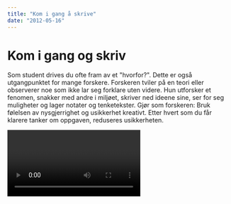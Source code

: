 ```yaml
---
title: "Kom i gang å skrive"
date: "2012-05-16"
---
```


# Kom i gang og skriv

Som student drives du ofte fram av et "hvorfor?". Dette er også utgangpunktet for mange forskere. Forskeren tviler på en teori eller observerer noe som ikke lar seg forklare uten videre. Hun utforsker et fenomen, snakker med andre i miljøet, skriver ned ideene sine, ser for seg muligheter og lager notater og tenketekster. Gjør som forskeren: Bruk følelsen av nysgjerrighet og usikkerhet kreativt. Etter hvert som du får klarere tanker om oppgaven, reduseres usikkerheten.

<Video id="FOwhrXNnHNI" />

Snakk gjerne om oppgaven med medstudenter og andre som vil høre på. Det kan være veldig klargjørende å sette ord på ideene dine. Hvorfor synes du at dette temaet er interessant? Hvilke problemstillinger ser du for deg? Hvordan kan problemstillingen(e) besvares? Hva ser du for deg at du vil komme fram til? Å presentere utkast for [medstudenter](?p=1216) er også en utmerket måte å komme i gang på.

## Tenk og skriv

Det er viktigere å komme i gang, enn å ha full kontroll på produktet. Det finnes ulike skriveteknikker du kan bruke for å utvikle dine første ideer om et emne. Prøv for eksempel idémyldring, tankekart, tenketest og hurtigskriving som er beskrevet nedenfor. Når du begynner å skrive, vil du trolig oppleve at prosjektet blir mye klarere for deg.

Begynn gjerne å skrive om det du syns er gøy. Skriv gjerne bare litt om gangen. Hvis du tar pauser FØR du har skrevet deg helt tom, er det lettere å ta opp igjen tråden. Presenter gjerne teksten din for andre, for eksempel i [skrivegrupper](/skriving/skriving-er-en-prosess/skrivegrupper/), og be om tilbakemeldinger selv om du ikke er helt fornøyd enda. Gode forfattere bruker tid på å revidere, og må ofte restrukturere tekstene sine flere ganger. Se

Det er (minst) to strategier for å strukturere en tekst:

**Tekst før struktur**

- Skriv ned alt du vet om emnet
- Les gjennom det du har skrevet, og ordne teksten i avsnitt ved hjelp av stikkord/overskrifter
- Ut fra dette strukturerer du teksten

**Struktur før tekst**

- Her lager du en disposisjon før du går i gang med å skrive
- Så fyller du inn tekst i disposisjonen, punkt for punkt
- Disposisjonen justeres underveis

En skriveprosess kan ha ulike former. Det er viktig å finne ut hvordan _du_ fungerer best. Pleier du å gå og "ruge" i lang tid, for så å skrive ut en mer eller mindre ferdig tekst rett før innleveringsfristen? Eller trenger du å komme i gang raskt, og deretter bruke tiden til å strukturere, skrive om og bygge ut utkastet ditt? Vær trygg på arbeidsmåten din!

## Oppstartsteknikker

Nedenfor er noen ulike teknikker som kan brukes for å nærme seg en problemstilling og disposisjon for oppgaven.

## Idémyldring

Idémyldring er et godt redskap for å få oversikt over hva du vet om et tema og hva du trenger å finne ut mer om. Det kan også brukes til å avgrense et tema og lage utkast til disposisjon. Skriv ned alle assosiasjoner du har til temaet uten å sensurere deg selv. I løpet av idémyldringen vil det komme frem stikkord og setninger som du kan arbeide videre med.

- skriv ord og setninger
- tegn figurer
- notér interessante boktitler, rapporter og ulike typer data

Ideer kan dukke opp når som helst – ha alltid penn og papir tilgjengelig!  
Idémyldring er en privat tekst, som skal gi skrivelyst.

::: tips Tips!
Mangler du penn og papir, har du kanskje en mobil i hånden. Skriv ideen du fikk som en tekstmelding, eller les det inn på taleopptak.
:::

## Tankekart

- Skriv hovedideen din midt på arket
- Tegn linjer eller grener fra hovedideen og skriv nøkkelord på hver linje
- Legg til mindre linjer og grener med detaljer
- Skriv ned ideene slik de faller deg inn – vær spontan!
- Se etter forbindelser og sammenhenger som kan markeres på kartet

<Figure
  src="/images/norsk-tankekart-sma-bokstaver.png"
  caption="Tankekart om grønn markedsføring"
  type=""
/>

::: tip Tips:
- Bruk farger for å markere temaer og relasjoner, og for å framheve tanker
- Bruk bilder eller symboler
- Bruk små bokstaver. Små bokstaver leses og huskes bedre enn store bokstaver
:::

(Kilde: Learning Support Services (2004) _Skills for Learning_ \[CD-ROM\]. Leeds: Leeds Metropolitan University Library).

## Tenketekst

En tenketekst er en privat og kreativ tekst som kan hjelpe deg i gang med skriveprosessen. Tenkeskriving er skriving for å lære, for å få ideer og for å engasjere. Ved å skrive uten tanke på produktet, kan du oppdage nye muligheter i emnet du fokuserer på.

- Skriv ned alt du vet om emnet i en mer eller mindre sammenhengende tekst
- Fokuser på innholdet i teksten din
- Skriv uten å ta stilling til tekstens form. Målet er å få fram ideer og tanker uten kritiske blikk

## Hurtigskriving

Hurtigskriving er en metode for å skrive en tenketekst; også her er målet å få i gang skriveprosessen.

- Skriv et sentralt ord fra oppgaven din som overskrift
- Skriv uten stans mellom 10-30 minutter uten å løfte fingrene fra tastaturet- eller pennen fra papiret
- Etterpå leser du igjennom teksten din og strukturerer setningene
- Skriv gjerne stikkord i margen og del teksten inn i mindre biter

## Fra tema til problemstilling

Det er flere måter å starte en skriveprosess på, men det kan være lurt å utarbeide en foreløpig problemstilling nokså tidlig. Noen er så heldige at de vet akkurat hva de vil undersøke før de begynner. De fleste må tenke, notere, gjøre litteratursøk og lese en del før de formulerer problemstillingen sin, og mange må justere den underveis.

Når du arbeider med å forme en problemstilling, kan du gjerne starte med en idémyldring. Skriv ned alle de spørsmålene du kommer på – det å være kritisk og luke ut kommer etter hvert. Når du orienterer deg i emnet, blir du gradvis i stand til å stille mer presise spørsmål. Kanskje dukker det opp nye spørsmål og vinkler du ikke hadde tenkt på. Tenk og kjenn etter: Hva interesserer deg? Hva engasjerer deg mest? Formuler dette i fulle setninger som senere kan danne utgangspunkt for en innledning.

::: eksempel EKSEMPEL  
La oss si temaet du er interessert i er miljøvennlighet som markedsføringsstrategi. Spørsmål du stiller innledningsvis kan for eksempel være: Lønner det seg for bedrifter å markedsføre seg som miljøvennlige? Hva skal til for at kundene opplever at en bedrift, vare eller tjeneste er miljøvennlig? Fører et nytt miljøvennlig produkt i produktporteføljen til at kundene også opplever at bedriftens øvrige produkter er mer miljøvennlige? Hva er effektene av å komme inn i en merkeordning? Hva gjør bedrifter for å framstå som miljøvennlige, og hvordan virker det? Hva vil det si at en bedrift er bærekraftig? Følger det noen spesiell etisk forpliktelse med slik markedsføring? Appellerer slik markedsføring til noen spesielle grupper? Hva kjennetegner miljøbevisste kunder? Er miljøbevisste forbrukere mer eller mindre kritiske enn andre? Er det samsvar mellom forbrukernes holdninger og de faktiske valgene deres? Hvordan endre konsumentenes miljøskadelige vaner? Hvordan påvirker konsumentenes personlige og sosiale identitet de valg de gjør av miljøvennlige produkter? Så gjør du [brede litteratursøk](/soking/planlegg-soket-dit/) for å orientere deg i faglitteraturen. Mulige søkeord kan være:

::: details 
| NORSK                       | ENGELSK                                |
|-----------------------------|----------------------------------------|
| merkevare, merkevarebygging | branding                               |
| kundeatferd                 | consumer behaviour                     |
| kundetilfredshet            | satisfaction                           |
| troverdighet/kredibilitet   | credibility                            |
| tillit                      | trust                                  |
| holdninger                  | attitudes                              |
| vaner                       | habits                                 |
| bærekraftig                 | sustainable                            |
| grønn                       | green                                  |
| økologisk                   | organic, ecological                    |
| miljømerking                | eco-labelling, environmental labelling |
| sertifikat, sertifisering   | certificate, certification             |
| sosial identitet            | social identity                        |
| segmentering                | segmentation                           |
| ansvarlige bedrifter        | corporate social responsibility        |

[Kombiner søkeordene dine i aktuelle databaser.](/soking/planlegg-soket-dit/#Kombiner_ulike_skeord)

Når du har orientert deg i fagfeltet og [skumlest](/lesing/lesemater/) litt her og der, må du snevre inn temaet, og finne ditt fokus.

**Tenk på:** Hva har du mest lyst til å jobbe med/finne ut mer om? Hvilke spørsmål er det mulig å besvare? Hva slags metoder kan du bruke? Hvor mye tid har du til rådighet? Hva er gjort før? Finnes det datagrunnlag, markedsundersøkelser e.l. eller må du lage noen selv? Skal du ta utgangspunkt i ett eller flere bestemte eksempel (case) – gode eller dårlige? Skal du begrense deg til ett bestemt marked/en produkttype?

- Gjør mer [spesifikke litteratursøk i bibliotekets databaser](/soking/utdypende-sok)
- Se/søk i kildelisten til sentrale artikler og bøker
- Se på andre masteroppgaver
- Snakk med andre: venner, medstudenter, foreleser, veileder – du vil ofte få nyttige (om enn ubehagelige) spørsmål og innvendinger, og det kan hjelpe deg å tenke gjennom ting på nytt

[Formuler problemstillingen din som et spørsmål](/skriving/struktur/oppbygning-av-en-oppgave/#12_Avgrensning_og_problemstilling). Ofte kalles problemstilling også forskningsspørsmål!

Eksempler på overordnede forskningsspørsmål kan være:

- Lønner det seg for bedrifter å markedsføre seg som miljøvennlige?
- Hva kjennetegner god/vellykket, grønn markedsføring?
- Hva kjennetegner miljøbevisste forbrukere?
- Hvordan endre kundenes atferd i retning mer miljøvennlig konsum?

Som regel er det nødvendig å spesifisere akkurat hva det er du vil undersøke i ett eller flere underspørsmål. Det kan for eksempel være ett av disse:

- Har miljøvennlige bedrifter bedre lønnsomhet og mer positiv aksjekursutvikling enn andre bedrifter?
- Hvilke effekter har det på kundeatferd å appellere til sosiale normer i markedsføring av miljøvennlige produkter?
- Hvilke effekter har vaner og holdninger på konsum av grønne produkter?
- Hva kjennetegner kundegruppene hvor grønn markedsføring synes å ha størst appell?
- Hvorfor oppfattes bedrift A som mer troverdig enn bedrift B i miljøspørsmål?
- Hvilken effekt har «miljømerking» (f.eks. Miljøfyrtårn, Svanemerket, EU Ecolabel) på kunders holdninger og atferd?
:::

## Her er lenken død i WP og det er vel bare å ta bort?

<Figure
  src="/images/martin-roa-skramstad-cropped-small.jpg"
  caption="Martin Roa Skramstad"
  type="right"
/>

Motivasjon fra engasjement (og vice versa)  
Søk & Skriv har snakket med masterstudenten Martin Roa Skramstad om [det å utvikle problemstilling for masteroppgaven](/?p=4694).

---

**Videre lesing**: 
Bean, J.C. (1996) _Engaging ideas: the professor’s guide to integrating writing, critical thinking, and active learning in the classroom_. San Francisco, California: Jossey-Bass.  

Christie, N. (1983) _Tolv råd om skriving._ Oslo: Universitetet i Oslo, Kvinneretten.  

Dysthe, O. og Kjeldsen, J.E. (1999) _Skriveråd for studenter._  Læring ved universitetet, nr. 1/99. Bergen: Universitetet i Bergen.
